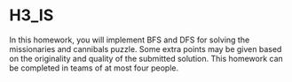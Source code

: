 # H3_IS
In this homework, you will implement BFS and DFS for solving the missionaries and cannibals puzzle. Some extra points may be given based on the originality and quality of the submitted solution. This homework can be completed in teams of at most four people.
